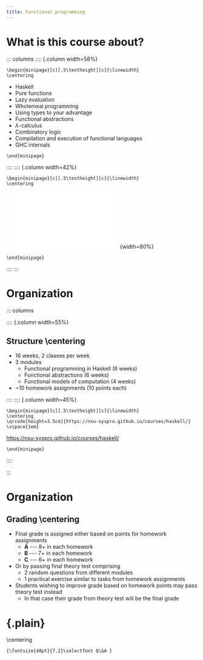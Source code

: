 ```yaml
---
title: Functional programming
---
```


What is this course about?
=======================

::: columns
:::: {.column width=58%}

```{=latex}
\begin{minipage}[c][.5\textheight][c]{\linewidth}
\centering
```

- Haskell
- Pure functions
- Lazy evaluation
- Wholemeal programming
- Using types to your advantage
- Functional abstractions
- $\lambda$-calculus
- Combinatory logic
- Compilation and execution of functional languages
- GHC internals

```{=latex}
\end{minipage}
```

::::
:::: {.column width=42%}

```{=latex}
\begin{minipage}[c][.5\textheight][c]{\linewidth}
\centering
```
![](images/Haskell-Logo.pdf){width=80%}
```{=latex}
\end{minipage}
```

::::
:::

Organization
============

::: columns

:::: {.column width=55%}

Structure \centering
---------

- 16 weeks, 2 classes per week
- 3 modules
  - Functional programming in Haskell (6 weeks)
  - Functional abstractions (6 weeks)
  - Functional models of computation (4 weeks)
- ~10 homework assignments (10 points each)

::::
:::: {.column width=45%}

```{=latex}
\begin{minipage}[c][.5\textheight][c]{\linewidth}
\centering
\qrcode[height=3.5cm]{https://nsu-syspro.github.io/courses/haskell/}
\vspace{1em}
```
<https://nsu-syspro.github.io/courses/haskell/>
```{=latex}
\end{minipage}
```

::::

:::

Organization
============

Grading \centering
-------

- Final grade is assigned either based on points for homework assignments
  - **A** --- 8+ in each homework
  - **B** --- 7+ in each homework
  - **C** --- 6+ in each homework
- Or by passing final theory test comprising
  - 2 random questions from different modules
  - 1 practical exercise similar to tasks from homework assignments
- Students wishing to improve grade based on homework points
  may pass theory test instead
  - In that case their grade from theory test will be the final grade


{.plain}
==========

\centering
```{=latex}
{\fontsize{48pt}{7.2}\selectfont Q\&A }
```
